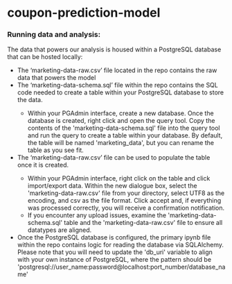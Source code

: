 # coupon-prediction-model

<h3>Running data and analysis:</h3>

The data that powers our analysis is housed within a PostgreSQL database that can be hosted locally:
<ul>
  <li>The ‘marketing-data-raw.csv’ file located in the repo contains the raw data that powers the model</li>
  <li>The ‘marketing-data-schema.sql’ file within the repo contains the SQL code needed to create a table within your PostgreSQL database to store the data.</li>
    <ul>
      <li>Within your PGAdmin interface, create a new database. Once the database is created, right click and open the query tool. Copy the contents of the 'marketing-data-schema.sql' file into the query tool and run the query to create a table within your database. By default, the table will be named 'marketing_data', but you can rename the table as you see fit.</li>
    </ul>
  <li>The ‘marketing-data-raw.csv’ file can be used to populate the table once it is created.</li>
    <ul>
      <li>Within your PGAdmin interface, right click on the table and click import/export data. Within the new dialogue box, select the 'marketing-data-raw.csv' file from your directory, select UTF8 as the encoding, and csv as the file format. Click accept and, if everything was processed correctly, you will receive a confirmation notification.</li>
      <li>If you encounter any upload issues, examine the 'marketing-data-schema.sql' table and the 'marketing-data-raw.csv' file to ensure all datatypes are aligned.</li>
    </ul>
  <li>Once the PostgreSQL database is configured, the primary ipynb file within the repo contains logic for reading the database via SQLAlchemy. Please note that you will need to update the 'db_uri' variable to align with your own instance of PostgreSQL, where the pattern should be 'postgresql://user_name:password@localhost:port_number/database_name'</li>
</ul>
